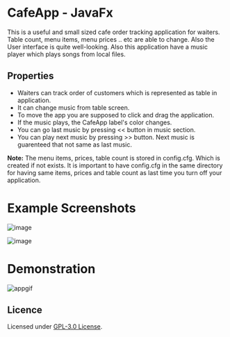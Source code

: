 # CafeApp - JavaFx
This is a useful and small sized cafe order tracking application for waiters. Table count, menu items, menu prices .. etc are able to change. Also the User interface is quite well-looking. Also this application have a music player which plays songs from local files.
## Properties
- Waiters can track order of customers which is represented as table in application.
- It can change music from table screen.
- To move the app you are supposed to click and drag the application.
- If the music plays, the CafeApp label's color changes.
- You can go last music by pressing << button in music section.
- You can play next music by pressing >> button. Next music is guarenteed that not same as last music.
 
**Note:** The menu items, prices, table count is stored in config.cfg. Which is created if not exists. It is important to have config.cfg in the same directory for having same items, prices and table count as last time you turn off your application.
# Example Screenshots

![image](https://user-images.githubusercontent.com/73116832/119016771-fcad7a00-b9a2-11eb-884f-30db66a83248.png)

![image](https://user-images.githubusercontent.com/73116832/119016905-21a1ed00-b9a3-11eb-8111-a3dfe0561316.png)

# Demonstration
![appgif](https://user-images.githubusercontent.com/73116832/119018249-932e6b00-b9a4-11eb-8b73-be6f9098abed.gif)

## Licence
Licensed under [GPL-3.0 License](LICENSE).
